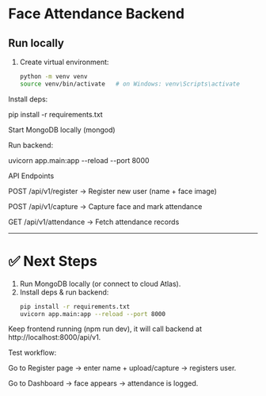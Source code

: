 # Face Attendance Backend

## Run locally

1. Create virtual environment:
   ```bash
   python -m venv venv
   source venv/bin/activate   # on Windows: venv\Scripts\activate

Install deps:

pip install -r requirements.txt


Start MongoDB locally (mongod)

Run backend:

uvicorn app.main:app --reload --port 8000

API Endpoints

POST /api/v1/register → Register new user (name + face image)

POST /api/v1/capture → Capture face and mark attendance

GET /api/v1/attendance → Fetch attendance records


---

# ✅ Next Steps

1. Run MongoDB locally (or connect to cloud Atlas).  
2. Install deps & run backend:  
   ```bash
   pip install -r requirements.txt
   uvicorn app.main:app --reload --port 8000


Keep frontend running (npm run dev), it will call backend at http://localhost:8000/api/v1.

Test workflow:

Go to Register page → enter name + upload/capture → registers user.

Go to Dashboard → face appears → attendance is logged.